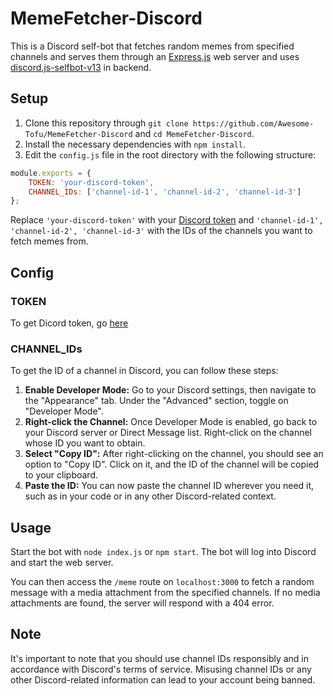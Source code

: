 # MemeFetcher-Discord

This is a Discord self-bot that fetches random memes from specified channels and serves them through an [Express.js](https://expressjs.com/) web server and uses [discord.js-selfbot-v13](https://github.com/aiko-chan-ai/discord.js-selfbot-v13/) in backend.

## Setup

1. Clone this repository through `git clone https://github.com/Awesome-Tofu/MemeFetcher-Discord` and `cd MemeFetcher-Discord`.
2. Install the necessary dependencies with `npm install`.
3. Edit the `config.js` file in the root directory with the following structure:

```javascript
module.exports = {
    TOKEN: 'your-discord-token',
    CHANNEL_IDs: ['channel-id-1', 'channel-id-2', 'channel-id-3']
};
```

Replace `'your-discord-token'` with your [Discord token](https://github.com/aiko-chan-ai/discord.js-selfbot-v13/blob/main/README.md#get-token-) and `'channel-id-1', 'channel-id-2', 'channel-id-3'` with the IDs of the channels you want to fetch memes from.

## Config

### TOKEN

To get Dicord token, go [here](https://github.com/aiko-chan-ai/discord.js-selfbot-v13/blob/main/README.md#get-token-)

### CHANNEL_IDs

To get the ID of a channel in Discord, you can follow these steps:

1. **Enable Developer Mode:** Go to your Discord settings, then navigate to the "Appearance" tab. Under the "Advanced" section, toggle on "Developer Mode".
2. **Right-click the Channel:** Once Developer Mode is enabled, go back to your Discord server or Direct Message list. Right-click on the channel whose ID you want to obtain.
3. **Select "Copy ID":** After right-clicking on the channel, you should see an option to "Copy ID". Click on it, and the ID of the channel will be copied to your clipboard.
4. **Paste the ID:** You can now paste the channel ID wherever you need it, such as in your code or in any other Discord-related context.

## Usage

Start the bot with `node index.js` or `npm start`. The bot will log into Discord and start the web server.

You can then access the `/meme` route on `localhost:3000` to fetch a random message with a media attachment from the specified channels. If no media attachments are found, the server will respond with a 404 error.

## Note

It's important to note that you should use channel IDs responsibly and in accordance with Discord's terms of service. Misusing channel IDs or any other Discord-related information can lead to your account being banned.